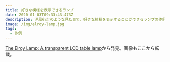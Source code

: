 ```yaml
---
title: 好きな模様を表示できるランプ
date: 2020-01-03T09:33:43.473Z
description: 洋風行灯のような見た目で、好きな模様を表示することができるランプの作例を紹介します。
image: /img/elroy-lamp.jpg
tags:
  - 作例
---
```

[The Elroy Lamp: A transparent LCD table lamp](http://www.kylescholz.com/wp/the-elroy-lamp/)から発見。画像もここから転載。
